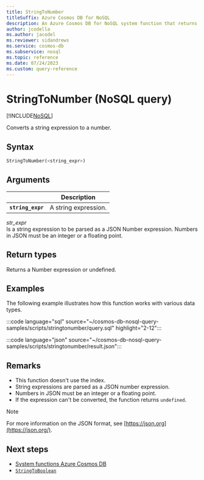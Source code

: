 ```yaml
---
title: StringToNumber
titleSuffix: Azure Cosmos DB for NoSQL
description: An Azure Cosmos DB for NoSQL system function that returns a string expression converted to a number.
author: jcodella
ms.author: jacodel
ms.reviewer: sidandrews
ms.service: cosmos-db
ms.subservice: nosql
ms.topic: reference
ms.date: 07/24/2023
ms.custom: query-reference
---
```


# StringToNumber (NoSQL query)

[!INCLUDE[NoSQL](../../includes/appliesto-nosql.md)]

Converts a string expression to a number.

## Syntax

```sql
StringToNumber(<string_expr>)  
```  

## Arguments

| | Description |
| --- | --- |
| **`string_expr`** | A string expression. |
*str_expr*  
Is a string expression to be parsed as a JSON Number expression. Numbers in JSON must be an integer or a floating point. 

## Return types

Returns a Number expression or undefined.  

## Examples

The following example illustrates how this function works with various data types.

:::code language="sql" source="~/cosmos-db-nosql-query-samples/scripts/stringtonumber/query.sql" highlight="2-12":::

:::code language="json" source="~/cosmos-db-nosql-query-samples/scripts/stringtonumber/result.json":::

## Remarks

- This function doesn't use the index.
- String expressions are parsed as a JSON number expression.
- Numbers in JSON must be an integer or a floating point.
- If the expression can't be converted, the function returns `undefined`.

> [!NOTE]
> For more information on the JSON format, see [https://json.org](https://json.org/).

## Next steps

- [System functions Azure Cosmos DB](system-functions.yml)
- [`StringToBoolean`](stringtoboolean.md)
